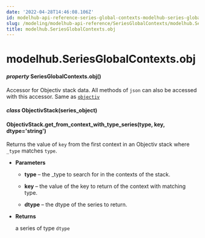 ```yaml
---
date: '2022-04-28T14:46:08.106Z'
id: modelhub-api-reference-series-global-contexts-modelhub-series-global-contexts-obj
slug: /modeling/modelhub-api-reference/SeriesGlobalContexts/modelhub.SeriesGlobalContexts.obj/
title: modelhub.SeriesGlobalContexts.obj
---
```


# modelhub.SeriesGlobalContexts.obj


#### _property_ SeriesGlobalContexts.obj()
Accessor for Objectiv stack data. All methods of `json` can also be accessed with this
accessor. Same as [`objectiv`](modelhub.SeriesGlobalContexts.objectiv/#modelhub.SeriesGlobalContexts.objectiv)


#### _class_ ObjectivStack(series_object)
<!-- !! processed by numpydoc !! -->

#### ObjectivStack.get_from_context_with_type_series(type, key, dtype='string')
Returns the value of `key` from the first context in an Objectiv stack where `_type` matches `type`.


* **Parameters**

    
    * **type** – the _type to search for in the contexts of the stack.


    * **key** – the value of the key to return of the context with matching type.


    * **dtype** – the dtype of the series to return.



* **Returns**

    a series of type `dtype`


<!-- !! processed by numpydoc !! -->
<!-- !! processed by numpydoc !! -->
